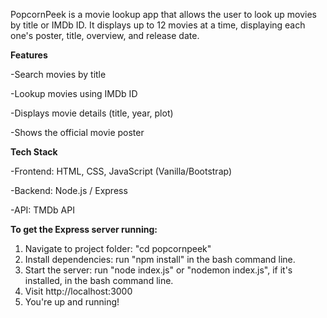 PopcornPeek is a movie lookup app that allows the user to look up movies by title or IMDb ID. It displays up to 12 movies at a time, displaying each one's poster, title, overview, and release date.

**Features**

  -Search movies by title
  
  -Lookup movies using IMDb ID
  
  -Displays movie details (title, year, plot)
  
  -Shows the official movie poster

**Tech Stack**

  -Frontend: HTML, CSS, JavaScript (Vanilla/Bootstrap)
  
  -Backend: Node.js / Express
  
  -API: TMDb API

**To get the Express server running:**
1. Navigate to project folder: "cd popcornpeek"
2. Install dependencies: run "npm install" in the bash command line.
3. Start the server: run "node index.js" or "nodemon index.js", if it's installed, in the bash command line.
4. Visit http://localhost:3000
5. You're up and running!
